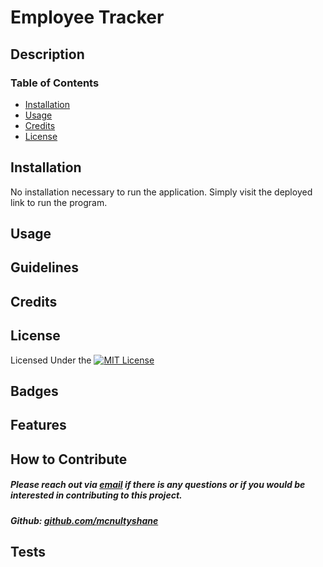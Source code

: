 # Employee Tracker

## Description


### Table of Contents

- [Installation](#installation)
- [Usage](#usage)
- [Credits](#credits)
- [License](#license)

## Installation 

No installation necessary to run the application.  Simply visit the deployed link to run the program.  
  
## Usage 




## Guidelines


## Credits


## License

Licensed Under the [![MIT License](https://img.shields.io/badge/License-MIT-yellow.svg)](https://opensource.org/licenses/MIT)

## Badges


## Features


## How to Contribute

##### Please reach out via [email](mailto:mcnultyshanej@gmail.com) if there is any questions or if you would be interested in contributing to this project.
##### Github: [github.com/mcnultyshane](https://github.com/mcnultyshane)

## Tests